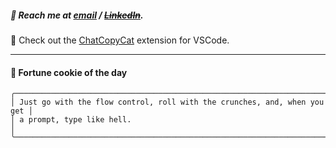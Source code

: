 ##### :calling: Reach me at **[email](mailto:johannes@stenmark.in)** ***/*** **[~~LinkedIn~~](https://www.linkedin.com/in/johannes-stenmark)**.
:feet: Check out the [ChatCopyCat](https://github.com/jstenmark/ChatCopyCat) extension for VSCode.

---
#### :cookie: Fortune cookie of the day
```smalltalk
╭──────────────────────────────────────────────────────────────────────────╮
│ Just go with the flow control, roll with the crunches, and, when you get │
│ a prompt, type like hell.                                                │
╰──────────────────────────────────────────────────────────────────────────╯
```
